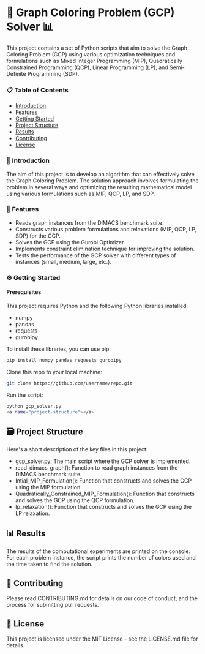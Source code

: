# 🎨 Graph Coloring Problem (GCP) Solver 📊

This project contains a set of Python scripts that aim to solve the Graph Coloring Problem (GCP) using various optimization techniques and formulations such as Mixed Integer Programming (MIP), Quadratically Constrained Programming (QCP), Linear Programming (LP), and Semi-Definite Programming (SDP).

### 📋 Table of Contents
<ul>
  <li><a href="#introduction">Introduction</a></li>
  <li><a href="#features">Features</a></li>
  <li><a href="#getting-started">Getting Started</a></li>
  <li><a href="#project-structure">Project Structure</a></li>
  <li><a href="#results">Results</a></li>
  <li><a href="#contributing">Contributing</a></li>
  <li><a href="#license">License</a></li>
</ul>

<a name="introduction"></a>

### 🚀 Introduction
The aim of this project is to develop an algorithm that can effectively solve the Graph Coloring Problem. The solution approach involves formulating the problem in several ways and optimizing the resulting mathematical model using various formulations such as MIP, QCP, LP, and SDP.

<a name="features"></a>

### 🎯 Features
- Reads graph instances from the DIMACS benchmark suite.
- Constructs various problem formulations and relaxations (MIP, QCP, LP, SDP) for the GCP.
- Solves the GCP using the Gurobi Optimizer.
- Implements constraint elimination technique for improving the solution.
- Tests the performance of the GCP solver with different types of instances (small, medium, large, etc.).

<a name="getting-started"></a>

### ⚙️ Getting Started
#### Prerequisites
This project requires Python and the following Python libraries installed:
- numpy
- pandas
- requests
- gurobipy

To install these libraries, you can use pip:
```bash
pip install numpy pandas requests gurobipy
```
Clone this repo to your local machine:
```bash
git clone https://github.com/username/repo.git
```
Run the script:
```bash
python gcp_solver.py
<a name="project-structure"></a>
```
## 🗃️ Project Structure
Here's a short description of the key files in this project:

-  gcp_solver.py: The main script where the GCP solver is implemented.
-  read_dimacs_graph(): Function to read graph instances from the DIMACS benchmark suite.
-  Intial_MIP_Formulation(): Function that constructs and solves the GCP using the MIP formulation.
-  Quadratically_Constrained_MIP_Formulation(): Function that constructs and solves the GCP using the QCP formulation.
-  lp_relaxation(): Function that constructs and solves the GCP using the LP relaxation.
<a name="results"></a>

## 📊 Results
The results of the computational experiments are printed on the console. For each problem instance, the script prints the number of colors used and the time taken to find the solution.

<a name="contributing"></a>

## 👥 Contributing
Please read CONTRIBUTING.md for details on our code of conduct, and the process for submitting pull requests.

<a name="license"></a>

## 📜 License
This project is licensed under the MIT License - see the LICENSE.md file for details.

